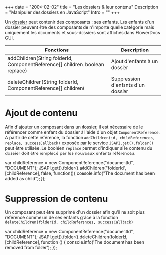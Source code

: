 +++
date = "2004-02-02"
title = "Les dossiers & leur contenu"
Description = "Manipuler des dossiers en JavaScript"
Intro = "" 
+++

Un [dossier](broken-link.md) peut contenir des composants : ses enfants.
Les enfants d'un dossier peuvent être des composants de n'importe quelle catégorie mais uniquement les documents et sous-dossiers sont affichés dans FlowerDocs GUI.


| Fonctions                                                                    | Description                                                                    |
|------------------------------------------------------------------------------|--------------------------------------------------------------------------------|
|addChildren(String folderId, ComponentReference[] children, boolean replace)  | Ajout d'enfants à un dossier                                                   |        
|deleteChildren(String folderId, ComponentReference[] children)                | Suppression d'enfants d'un dossier                                             |        

# Ajout de contenu

Afin d'ajouter un composant dans un dossier, il est nécessaire de le référencer comme enfant du dossier à l'aide d'un objet `ComponentReference`.
A partir de cette référence, la fonction `addChildren(id, childReferences, replace, successCallback)` exposée par le service `JSAPI.get().folder()` peut être utilisée.
Le booléen `replace` permet d'indiquer si le contenu du dossier doit être remplacé par les nouveaux enfants référencés.


var childReference = new ComponentReference("documentId", "DOCUMENT");
JSAPI.get().folder().addChildren("folderId", [childReference], false, function(){
	console.info("The document has been added as child");
});


# Suppression de contenu

Un composant peut être supprimé d'un dossier afin qu'il ne soit plus référencé comme un de ses enfants grâce à la fonction `deleteChildren(folderId, childReferences, successCallback)`

var childReference = new ComponentReference("documentId", "DOCUMENT");
JSAPI.get().folder().deleteChildren(folderId, [childReference], function () {
	console.info('The document has been removed from folder');
});

